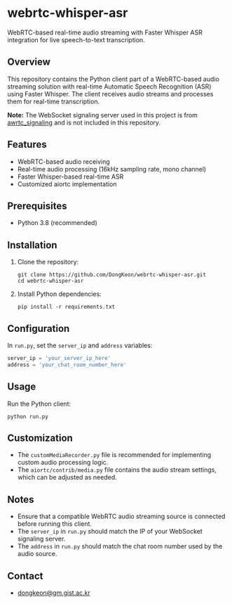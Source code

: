 # webrtc-whisper-asr

WebRTC-based real-time audio streaming with Faster Whisper ASR integration for live speech-to-text transcription.

## Overview

This repository contains the Python client part of a WebRTC-based audio streaming solution with real-time Automatic Speech Recognition (ASR) using Faster Whisper. The client receives audio streams and processes them for real-time transcription.

**Note:** The WebSocket signaling server used in this project is from [awrtc_signaling](https://github.com/because-why-not/awrtc_signaling) and is not included in this repository.

## Features

- WebRTC-based audio receiving
- Real-time audio processing (16kHz sampling rate, mono channel)
- Faster Whisper-based real-time ASR
- Customized aiortc implementation

## Prerequisites

- Python 3.8 (recommended)

## Installation

1. Clone the repository:
   ```
   git clone https://github.com/DongKeon/webrtc-whisper-asr.git
   cd webrtc-whisper-asr
   ```

2. Install Python dependencies:
   ```
   pip install -r requirements.txt
   ```

## Configuration

In `run.py`, set the `server_ip` and `address` variables:

```python
server_ip = 'your_server_ip_here'
address = 'your_chat_room_number_here'
```

## Usage

Run the Python client:

```
python run.py
```

## Customization

- The `customMediaRecorder.py` file is recommended for implementing custom audio processing logic.
- The `aiortc/contrib/media.py` file contains the audio stream settings, which can be adjusted as needed.

## Notes

- Ensure that a compatible WebRTC audio streaming source is connected before running this client.
- The `server_ip` in `run.py` should match the IP of your WebSocket signaling server.
- The `address` in `run.py` should match the chat room number used by the audio source.

## Contact
- dongkeon@gm.gist.ac.kr

